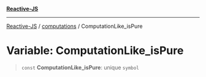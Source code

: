 [**Reactive-JS**](../../README.md)

***

[Reactive-JS](../../README.md) / [computations](../README.md) / ComputationLike\_isPure

# Variable: ComputationLike\_isPure

> `const` **ComputationLike\_isPure**: unique `symbol`
